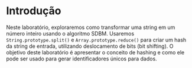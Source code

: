 # Introdução

Neste laboratório, exploraremos como transformar uma string em um número inteiro usando o algoritmo SDBM. Usaremos `String.prototype.split()` e `Array.prototype.reduce()` para criar um hash da string de entrada, utilizando deslocamento de bits (bit shifting). O objetivo deste laboratório é apresentar o conceito de hashing e como ele pode ser usado para gerar identificadores únicos para dados.
